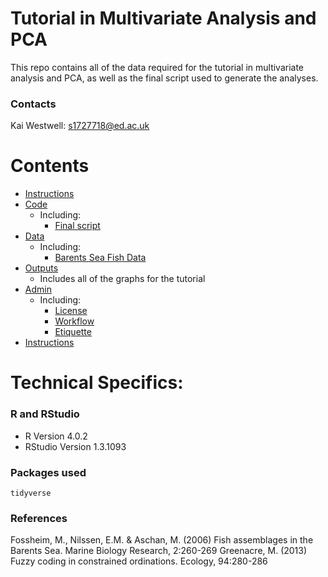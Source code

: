 # Tutorial in Multivariate Analysis and PCA

This repo contains all of the data required for the tutorial in multivariate analysis and PCA, as well as the final script used to generate the analyses.

### Contacts
Kai Westwell: s1727718@ed.ac.uk

# Contents
- [Instructions](instructions/)
- [Code](code/)
  - Including: 
    - [Final script](tutorial_code.R)
- [Data](data/)
  - Including:
    - [Barents Sea Fish Data](barents_data)
- [Outputs](outputs/) 
  - Includes all of the graphs for the tutorial 
- [Admin](admin/) 
  - Including: 
    - [License](admin/LICENSE)
    - [Workflow](admin/Workflow.md)
    - [Etiquette](admin/etiquette.md)
- [Instructions](instructions/)
  
# Technical Specifics: 

### R and RStudio

- R Version 4.0.2
- RStudio Version 1.3.1093

### Packages used 
`tidyverse`

### References
Fossheim, M., Nilssen, E.M. & Aschan, M. (2006) Fish assemblages in the Barents Sea. Marine Biology Research, 2:260-269
Greenacre, M. (2013) Fuzzy coding in constrained ordinations. Ecology, 94:280-286
